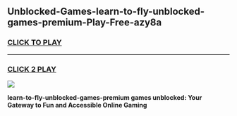 
## Unblocked-Games-learn-to-fly-unblocked-games-premium-Play-Free-azy8a
<h3>
<a href="https://premium76.site?title=learn-to-fly-unblocked-games-premium&ref=17A">CLICK TO PLAY</a></h3>
<hr>

<h3>
<a href="https://premium76.site?title=learn-to-fly-unblocked-games-premium&ref=17A">CLICK 2 PLAY</a>
  
</h3>

<a href="https://premium76.site?title=learn-to-fly-unblocked-games-premium&ref=17A"><img src="https://clearcache.store/games.png"></a>


**learn-to-fly-unblocked-games-premium games unblocked: Your Gateway to Fun and Accessible Online Gaming**
